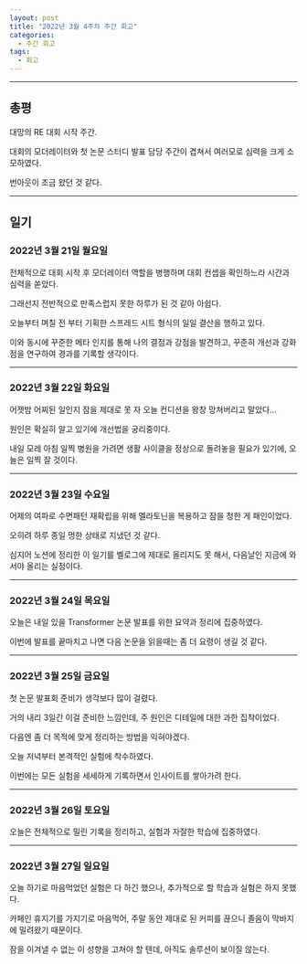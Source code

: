 ```yaml
---
layout: post
title: "2022년 3월 4주차 주간 회고"
categories:
  - 주간 회고
tags:
  - 회고
---
```


---

## 총평
대망의 RE 대회 시작 주간.

대회의 모더레이터와 첫 논문 스터디 발표 담당 주간이 겹쳐서 여러모로 심력을 크게 소모하였다.

번아웃이 조금 왔던 것 같다.

---
## 일기

### 2022년 3월 21일 월요일
전체적으로 대회 시작 후 모더레이터 역할을 병행하며 대회 컨셉을 확인하느라 시간과 심력을 쏟았다.

그래선지 전반적으로 만족스럽지 못한 하루가 된 것 같아 아쉽다.

오늘부터 며칠 전 부터 기획한 스프레드 시트 형식의 일일 결산을 행하고 있다.

이와 동시에 꾸준한 메타 인지를 통해 나의 결점과 강점을 발견하고, 꾸준히 개선과 강화점을 연구하여 경과를 기록할 생각이다.

---
### 2022년 3월 22일 화요일
어젯밤 어찌된 일인지 잠을 제대로 못 자 오늘 컨디션을 왕창 망쳐버리고 말았다...

원인은 확실히 알고 있기에 개선법을 궁리중이다.

내일 모레 아침 일찍 병원을 가려면 생활 사이클을 정상으로 돌려놓을 필요가 있기에, 오늘은 일찍 잘 것이다.

---
### 2022년 3월 23일 수요일
어제의 여파로 수면패턴 재확립을 위해 멜라토닌을 복용하고 잠을 청한 게 패인이었다.

오히려 하루 종일 멍한 상태로 지냈던 것 같다.

심지어 노션에 정리한 이 일기를 벨로그에 제대로 올리지도 못 해서, 다음날인 지금에 와서야 올리는 실정이다.

---
### 2022년 3월 24일 목요일
오늘은 내일 있을 Transformer 논문 발표를 위한 요약과 정리에 집중하였다.

이번에 발표를 끝마치고 나면 다음 논문을 읽을때는 좀 더 요령이 생길 것 같다.

---
### 2022년 3월 25일 금요일
첫 논문 발표회 준비가 생각보다 많이 걸렸다.

거의 내리 3일간 이걸 준비한 느낌인데, 주 원인은 디테일에 대한 과한 집착이었다.

다음엔 좀 더 목적에 맞게 정리하는 방법을 익혀야겠다.

오늘 저녁부터 본격적인 실험에 착수하였다.

이번에는 모든 실험을 세세하게 기록하면서 인사이트를 쌓아가려 한다.

---
### 2022년 3월 26일 토요일
오늘은 전체적으로 밀린 기록을 정리하고, 실험과 자잘한 학습에 집중하였다.

---
### 2022년 3월 27일 일요일
오늘 하기로 마음먹었던 실험은 다 하긴 했으나, 추가적으로 할 학습과 실험은 하지 못했다.

카페인 휴지기를 가지기로 마음먹어, 주말 동안 제대로 된 커피를 끊으니 졸음이 막바지에 밀려왔기 때문이다.

잠을 이겨낼 수 없는 이 성향을 고쳐야 할 텐데, 아직도 솔루션이 보이질 않는다.
